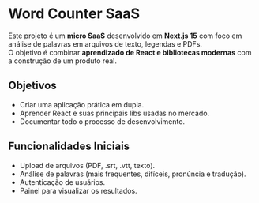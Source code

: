 # Word Counter SaaS

Este projeto é um **micro SaaS** desenvolvido em **Next.js 15** com foco em análise de palavras em arquivos de texto, legendas e PDFs.  
O objetivo é combinar **aprendizado de React e bibliotecas modernas** com a construção de um produto real.

## Objetivos
- Criar uma aplicação prática em dupla.
- Aprender React e suas principais libs usadas no mercado.
- Documentar todo o processo de desenvolvimento.

## Funcionalidades Iniciais
- Upload de arquivos (PDF, .srt, .vtt, texto).
- Análise de palavras (mais frequentes, difíceis, pronúncia e tradução).
- Autenticação de usuários.
- Painel para visualizar os resultados.
